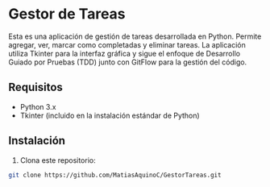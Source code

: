 # Gestor de Tareas
Esta es una aplicación de gestión de tareas desarrollada en Python. Permite agregar, ver, marcar como completadas y eliminar tareas. La aplicación utiliza Tkinter para la interfaz gráfica y sigue el enfoque de Desarrollo Guiado por Pruebas (TDD) junto con GitFlow para la gestión del código.
## Requisitos
- Python 3.x
- Tkinter (incluido en la instalación estándar de Python)
## Instalación
1. Clona este repositorio:
```bash
git clone https://github.com/MatiasAquinoC/GestorTareas.git
